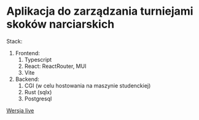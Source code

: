 # Aplikacja do zarządzania turniejami skoków narciarskich

Stack:
  1. Frontend:
      1. Typescript
      2. React: ReactRouter, MUI
      3. Vite
  2. Backend:
      1. CGI (w celu hostowania na maszynie studenckiej)
      2. Rust (sqlx)
      3. Postgresql 

[Wersja live](https://students.mimuw.edu.pl/~ts438730/bdsj/strona)
